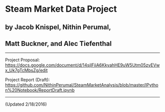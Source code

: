 # Steam Market Data Project
## by Jacob Knispel, Nithin Perumal, 
## Matt Buckner, and Alec Tiefenthal

---

Project Proposal:
https://docs.google.com/document/d/14sjIFiiA6KkyahHE9uW5Utm05zvEVwx_Uk7gTcMbsZg/edit

Project Report (Draft):
https://github.com/NithinPerumal/SteamMarketAnalysis/blob/master/IPython%20Notebook/ReportDraft.ipynb

---

(Updated 2/18/2016)